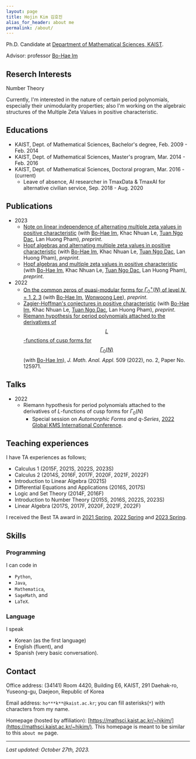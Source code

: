 ```yaml
---
layout: page
title: Hojin Kim 김호진
alias_for_header: about me
permalink: /about/
---
```

Ph.D. Candidate at [Department of Mathematical Sciences, KAIST](https://mathsci.kaist.ac.kr/home/).

Advisor: professor [Bo-Hae Im][BHIm]

## Reserch Interests
Number Theory

Currently, I'm interested in the nature of certain period polynomials, especially their unimodularity properties; also I'm working on the algebraic structures of the Multiple Zeta Values in positive characteristic.

## Educations
- KAIST, Dept. of Mathematical Sciences, Bachelor's degree, Feb. 2009 - Feb. 2014
- KAIST, Dept. of Mathematical Sciences, Master's program, Mar. 2014 - Feb. 2016
- KAIST, Dept. of Mathematical Sciences, Doctoral program, Mar. 2016 - (current)
  - Leave of absence, AI researcher in TmaxData & TmaxAI for alternative civilian service, Sep. 2018 - Aug. 2020

## Publications
* 2023 
  * [Note on linear independence of alternating multiple zeta values in positive characteristic][IKLNdP2023b] (with [Bo-Hae Im][BHIm],  Khac Nhuan Le, [Tuan Ngo Dac][TNgoDac], Lan Huong Pham), _preprint_.
  * [Hopf algebras and alternating multiple zeta values in positive characteristic][IKLNdP2023a] (with [Bo-Hae Im][BHIm],  Khac Nhuan Le, [Tuan Ngo Dac][TNgoDac], Lan Huong Pham), _preprint_.
  * [Hopf algebras and multiple zeta values in positive characteristic][IKLNDP2023] (with [Bo-Hae Im][BHIm],  Khac Nhuan Le, [Tuan Ngo Dac][TNgoDac], Lan Huong Pham), _preprint_.
* 2022
  * [On the common zeros of quasi-modular forms for $\Gamma_0^+(N)$ of level $N=1,2,3$][IKL2022] (with [Bo-Hae Im][BHIm], [Wonwoong Lee][WLee]), _preprint_.
  * [Zagier-Hoffman's conjectures in positive characteristic][IKLNdP2022] (with [Bo-Hae Im][BHIm],  Khac Nhuan Le, [Tuan Ngo Dac][TNgoDac], Lan Huong Pham), _preprint_.
  * [Riemann hypothesis for period polynomials attached to the derivatives of $$L$$-functions of cusp forms for $$\Gamma_0(N)$$][IM2022] (with [Bo-Hae Im][BHIm]), _J. Math. Anal. Appl._ 509 (2022), no. 2, Paper No. 125971.

## Talks 
* 2022 
  * Riemann hypothesis for period polynomials attached to the derivatives of $L$-functions of cusp forms for $\Gamma_0(N)$
    * Special session on *Automorphic Forms and $q$-Series*, [2022 Global KMS International Conference](https://www.kms.or.kr/conference/2022_fall/index.html).

## Teaching experiences
I have TA experiences as follows;
* Calculus 1 (2015F, 2021S, 2022S, 2023S)
* Calculus 2 (2014S, 2016F, 2017F, 2020F, 2021F, 2022F)
* Introduction to Linear Algebra (2021S)
* Differential Equations and Applications (2016S, 2017S)
* Logic and Set Theory (2014F, 2016F)
* Introduction to Number Theory (2015S, 2016S, 2022S, 2023S)
* Linear Algebra (2017S, 2017F, 2020F, 2021F, 2022F)

I received the Best TA award in [2021 Spring](https://mathsci.kaist.ac.kr/home/2021/09/2021년-봄학기-우수조교상), [2022 Spring](https://mathsci.kaist.ac.kr/home/2022/09/2022년-봄학기-우수조교상-시상식/) and [2023 Spring](https://mathsci.kaist.ac.kr/home/2023/09/2023년-bk21-plus-대학원-워크샵-개최/).

## Skills
### Programming
I can code in
- `Python`,
- `Java`,
- `Mathematica`,
- `SageMath`, and
- `LaTeX`.

### Language
I speak
- Korean (as the first language)
- English (fluent), and
- Spanish (very basic conversation).

## Contact
Office address: (34141) Room 4420, Building E6, KAIST, 291 Daehak-ro, Yuseong-gu, Daejeon, Republic of Korea

Email address: `ho***k**@kaist.ac.kr`; you can fill asterisks(`*`) with characters from my name.

Homepage (hosted by affiliation): [https://mathsci.kaist.ac.kr/~hjkim/](https://mathsci.kaist.ac.kr/~hjkim/). This homepage is meant to be similar to this `about me` page.

---
_Last updated: October 27th, 2023._

[IKLNdP2023b]: https://hal.science/hal-04240841
[IKLNdP2023a]: https://arxiv.org/abs/2304.02337
[IKLNdP2023]: https://arxiv.org/abs/2301.05906
[IM2022]: https://doi.org/10.1016/j.jmaa.2021.125971
[IKLNdP2022]: https://arxiv.org/abs/2205.07165
[IKL2022]: https://arxiv.org/abs/2206.06798
[BHIm]: https://sites.google.com/view/imbh/home
[WLee]: https://sites.google.com/site/leewwmath
[TNgoDac]: http://tuan.ngodac.perso.math.cnrs.fr